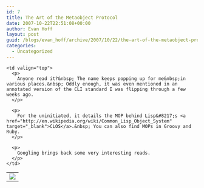 ```yaml
---
id: 7
title: The Art of the Metaobject Protocol
date: 2007-10-22T22:51:08+00:00
author: Evan Hoff
layout: post
guid: /blogs/evan_hoff/archive/2007/10/22/the-art-of-the-metaobject-protocol.aspx
categories:
  - Uncategorized
---
```

<table cellpadding="6">
  <tr>
    <td>
      <a href="http://www.amazon.com/Art-Metaobject-Protocol-Gregor-Kiczales/dp/0262610744"><img src="http://mitpress.mit.edu/images/products/books/0262610744-medium.jpg" border="0" /></a>
    </td>
    
    <td valign="top">
      <p>
        Anyone read it?&nbsp; The name keeps popping up for me&nbsp;in various places.&nbsp; Oddly enough, it was even mentioned in an annotated version of the CLI standard I was flipping through a few weeks ago.
      </p>
      
      <p>
        For the uninitiated, it details the MOP behind Lisp&#8217;s <a href="http://en.wikipedia.org/wiki/Common_Lisp_Object_System" target="_blank">CLOS</a>.&nbsp; You can also find MOPs in Groovy and Ruby.
      </p>
      
      <p>
        Googling brings back some very interesting reads.
      </p>
    </td>
  </tr>
</table>